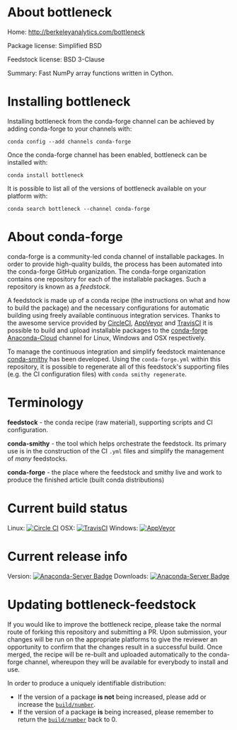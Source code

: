 About bottleneck
================

Home: http://berkeleyanalytics.com/bottleneck

Package license: Simplified BSD

Feedstock license: BSD 3-Clause

Summary: Fast NumPy array functions written in Cython.



Installing bottleneck
=====================

Installing bottleneck from the conda-forge channel can be achieved by adding conda-forge to your channels with:

```
conda config --add channels conda-forge
```

Once the conda-forge channel has been enabled, bottleneck can be installed with:

```
conda install bottleneck
```

It is possible to list all of the versions of bottleneck available on your platform with:

```
conda search bottleneck --channel conda-forge
```


About conda-forge
=================

conda-forge is a community-led conda channel of installable packages.
In order to provide high-quality builds, the process has been automated into the
conda-forge GitHub organization. The conda-forge organization contains one repository 
for each of the installable packages. Such a repository is known as a *feedstock*.

A feedstock is made up of a conda recipe (the instructions on what and how to build
the package) and the necessary configurations for automatic building using freely
available continuous integration services. Thanks to the awesome service provided by
[CircleCI](https://circleci.com/), [AppVeyor](http://www.appveyor.com/)
and [TravisCI](https://travis-ci.org/) it is possible to build and upload installable
packages to the [conda-forge](https://anaconda.org/conda-forge)
[Anaconda-Cloud](http://docs.anaconda.org/) channel for Linux, Windows and OSX respectively.

To manage the continuous integration and simplify feedstock maintenance
[conda-smithy](http://github.com/conda-forge/conda-smithy) has been developed.
Using the ``conda-forge.yml`` within this repository, it is possible to regenerate all of
this feedstock's supporting files (e.g. the CI configuration files) with ``conda smithy regenerate``.


Terminology
===========

**feedstock** - the conda recipe (raw material), supporting scripts and CI configuration.

**conda-smithy** - the tool which helps orchestrate the feedstock.
                   Its primary use is in the construction of the CI ``.yml`` files
                   and simplify the management of *many* feedstocks.

**conda-forge** - the place where the feedstock and smithy live and work to
                  produce the finished article (built conda distributions)

Current build status
====================
Linux: [![Circle CI](https://circleci.com/gh/conda-forge/bottleneck-feedstock.svg?style=svg)](https://circleci.com/gh/conda-forge/bottleneck-feedstock)
OSX: [![TravisCI](https://travis-ci.org/conda-forge/bottleneck-feedstock.svg?branch=master)](https://travis-ci.org/conda-forge/bottleneck-feedstock) 
Windows: [![AppVeyor](https://ci.appveyor.com/api/projects/status/github/conda-forge/bottleneck-feedstock?svg=True)](https://ci.appveyor.com/project/conda-forge/bottleneck-feedstock/branch/master)

Current release info
====================
Version: [![Anaconda-Server Badge](https://anaconda.org/conda-forge/bottleneck/badges/version.svg)](https://anaconda.org/conda-forge/bottleneck)
Downloads: [![Anaconda-Server Badge](https://anaconda.org/conda-forge/bottleneck/badges/downloads.svg)](https://anaconda.org/conda-forge/bottleneck)


Updating bottleneck-feedstock
=============================

If you would like to improve the bottleneck recipe, please take the normal
route of forking this repository and submitting a PR. Upon submission, your changes will
be run on the appropriate platforms to give the reviewer an opportunity to confirm that the
changes result in a successful build. Once merged, the recipe will be re-built and uploaded
automatically to the conda-forge channel, whereupon they will be available for everybody to
install and use.

In order to produce a uniquely identifiable distribution:
 * If the version of a package **is not** being increased, please add or increase
   the [``build/number``](http://conda.pydata.org/docs/building/meta-yaml.html#build-number-and-string). 
 * If the version of a package **is** being increased, please remember to return
   the [``build/number``](http://conda.pydata.org/docs/building/meta-yaml.html#build-number-and-string)
   back to 0.
